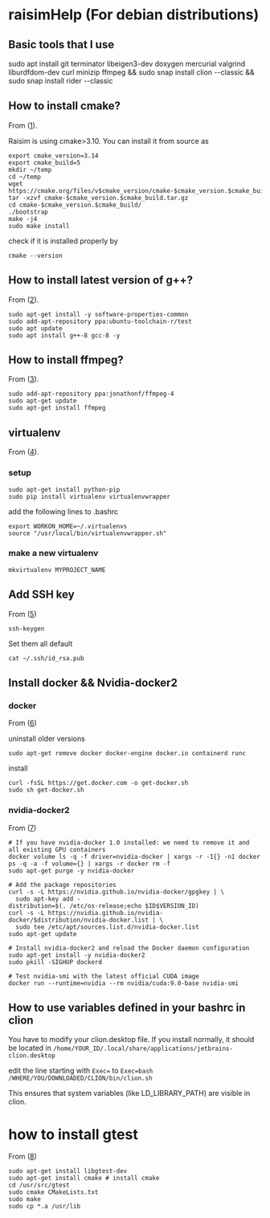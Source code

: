 # raisimHelp (For debian distributions)

## Basic tools that I use
sudo apt install git terminator libeigen3-dev doxygen mercurial valgrind liburdfdom-dev curl minizip ffmpeg && sudo snap install clion --classic && sudo snap install rider --classic

## How to install cmake?
From ([1](https://askubuntu.com/questions/355565/how-do-i-install-the-latest-version-of-cmake-from-the-command-line/865294)).

Raisim is using cmake>3.10. You can install it from source as
```commandline
export cmake_version=3.14
export cmake_build=5
mkdir ~/temp
cd ~/temp
wget https://cmake.org/files/v$cmake_version/cmake-$cmake_version.$cmake_build.tar.gz
tar -xzvf cmake-$cmake_version.$cmake_build.tar.gz
cd cmake-$cmake_version.$cmake_build/
./bootstrap
make -j4
sudo make install
```

check if it is installed properly by
```
cmake --version
```

## How to install latest version of g++?
From ([2](https://gist.github.com/jlblancoc/99521194aba975286c80f93e47966dc5)).

```commandline
sudo apt-get install -y software-properties-common
sudo add-apt-repository ppa:ubuntu-toolchain-r/test
sudo apt update
sudo apt install g++-8 gcc-8 -y
```

## How to install ffmpeg?
From ([3](https://tecadmin.net/install-ffmpeg-on-linux/)).
```
sudo add-apt-repository ppa:jonathonf/ffmpeg-4
sudo apt-get update
sudo apt-get install ffmpeg
```

## virtualenv
From ([4](https://medium.com/@aaditya.chhabra/virtualenv-with-virtualenvwrapper-on-ubuntu-34850ab9e765)).
### setup
```
sudo apt-get install python-pip
sudo pip install virtualenv virtualenvwrapper
```
add the following lines to .bashrc
```
export WORKON_HOME=~/.virtualenvs
source "/usr/local/bin/virtualenvwrapper.sh"
```

### make a new virtualenv
```
mkvirtualenv MYPROJECT_NAME
```
## Add SSH key
From ([5](https://confluence.atlassian.com/bitbucket/set-up-an-ssh-key-728138079.html))
```
ssh-keygen
```
Set them all default

```
cat ~/.ssh/id_rsa.pub
```

## Install docker && Nvidia-docker2
### docker
From ([6](https://docs.docker.com/install/linux/docker-ce/debian/))

uninstall older versions
```
sudo apt-get remove docker docker-engine docker.io containerd runc
```
 
 install
 ```
curl -fsSL https://get.docker.com -o get-docker.sh
sudo sh get-docker.sh
 ```
 
### nvidia-docker2
From ([7](https://github.com/NVIDIA/nvidia-docker))

```
# If you have nvidia-docker 1.0 installed: we need to remove it and all existing GPU containers
docker volume ls -q -f driver=nvidia-docker | xargs -r -I{} -n1 docker ps -q -a -f volume={} | xargs -r docker rm -f
sudo apt-get purge -y nvidia-docker

# Add the package repositories
curl -s -L https://nvidia.github.io/nvidia-docker/gpgkey | \
  sudo apt-key add -
distribution=$(. /etc/os-release;echo $ID$VERSION_ID)
curl -s -L https://nvidia.github.io/nvidia-docker/$distribution/nvidia-docker.list | \
  sudo tee /etc/apt/sources.list.d/nvidia-docker.list
sudo apt-get update

# Install nvidia-docker2 and reload the Docker daemon configuration
sudo apt-get install -y nvidia-docker2
sudo pkill -SIGHUP dockerd

# Test nvidia-smi with the latest official CUDA image
docker run --runtime=nvidia --rm nvidia/cuda:9.0-base nvidia-smi
```

## How to use variables defined in your bashrc in clion
You have to modify your clion.desktop file. If you install normally, it should be located in 
```/home/YOUR_ID/.local/share/applications/jetbrains-clion.desktop ```

edit the line starting with ```Exec=``` to ```Exec=bash /WHERE/YOU/DOWNLOADED/CLION/bin/clion.sh```

This ensures that system variables (like LD_LIBRARY_PATH) are visible in clion.

# how to install gtest
From ([8](https://www.eriksmistad.no/getting-started-with-google-test-on-ubuntu/))

```
sudo apt-get install libgtest-dev
sudo apt-get install cmake # install cmake
cd /usr/src/gtest
sudo cmake CMakeLists.txt
sudo make
sudo cp *.a /usr/lib
```
